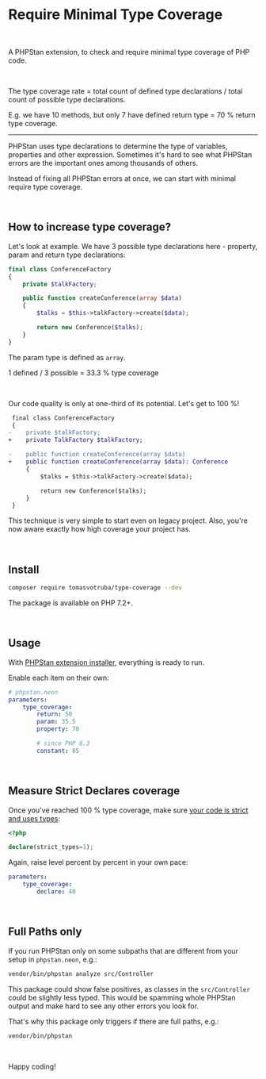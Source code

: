 # Require Minimal Type Coverage

<br>

A PHPStan extension, to check and require minimal type coverage of PHP code.

<br>

The type coverage rate = total count of defined type declarations / total count of possible type declarations.

E.g. we have 10 methods, but only 7 have defined return type = 70 % return type coverage.

---

PHPStan uses type declarations to determine the type of variables, properties and other expression. Sometimes it's hard to see what PHPStan errors are the important ones among thousands of others.

Instead of fixing all PHPStan errors at once, we can start with minimal require type coverage.

<br>


## How to increase type coverage?

Let's look at example. We have 3 possible type declarations here - property, param and return type declarations:

```php
final class ConferenceFactory
{
    private $talkFactory;

    public function createConference(array $data)
    {
        $talks = $this->talkFactory->create($data);

        return new Conference($talks);
    }
}
```

The param type is defined as `array`.

1 defined / 3 possible = 33.3 % type coverage

<br>

Our code quality is only at one-third of its potential. Let's get to 100 %!

```diff
 final class ConferenceFactory
 {
-    private $talkFactory;
+    private TalkFactory $talkFactory;

-    public function createConference(array $data)
+    public function createConference(array $data): Conference
     {
         $talks = $this->talkFactory->create($data);

         return new Conference($talks);
     }
 }
```

This technique is very simple to start even on legacy project. Also, you're now aware exactly how high coverage your project has.

<br>

## Install

```bash
composer require tomasvotruba/type-coverage --dev
```

The package is available on PHP 7.2+.

<br>

## Usage

With [PHPStan extension installer](https://github.com/phpstan/extension-installer), everything is ready to run.

Enable each item on their own:

```yaml
# phpstan.neon
parameters:
    type_coverage:
        return: 50
        param: 35.5
        property: 70

        # since PHP 8.3
        constant: 85
```

<br>

## Measure Strict Declares coverage

Once you've reached 100 % type coverage, make sure [your code is strict and uses types](https://tomasvotruba.com/blog/how-adding-type-declarations-makes-your-code-dangerous):

```php
<?php

declare(strict_types=1);
```

Again, raise level percent by percent in your own pace:

```yaml
parameters:
    type_coverage:
        declare: 40
```

<br>

## Full Paths only

If you run PHPStan only on some subpaths that are different from your setup in `phpstan.neon`, e.g.:

```bash
vendor/bin/phpstan analyze src/Controller
```

This package could show false positives, as classes in the `src/Controller` could be slightly less typed. This would be spamming whole PHPStan output and make hard to see any other errors you look for.

That's why this package only triggers if there are full paths, e.g.:

```bash
vendor/bin/phpstan
````

<br>

Happy coding!
